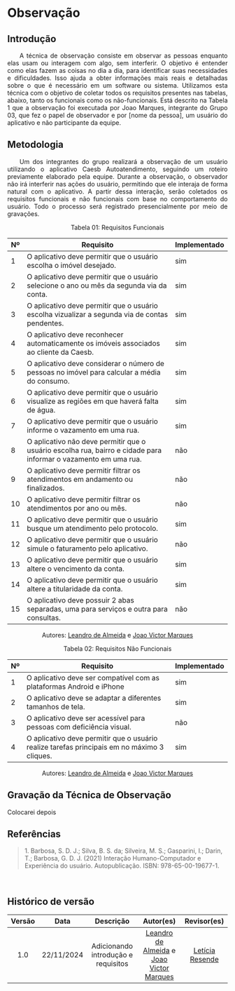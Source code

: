 # Observação

## Introdução
<p align="justify">&emsp;&emsp;A técnica de observação consiste em observar as pessoas enquanto elas usam ou interagem com algo, sem interferir. O objetivo é entender como elas fazem as coisas no dia a dia, para identificar suas necessidades e dificuldades. Isso ajuda a obter informações mais reais e detalhadas sobre o que é necessário em um software ou sistema. Utilizamos esta técnica com o objetivo de coletar todos os requisitos presentes nas tabelas, abaixo, tanto os funcionais como os não-funcionais. Está descrito na Tabela 1 que a observação foi executada por Joao Marques, integrante do Grupo 03, que fez o papel de observador e por [nome da pessoa], um usuário do aplicativo e não participante da equipe.</p>

## Metodologia
<p align="justify">&emsp;&emsp;Um dos integrantes do grupo realizará a observação de um usuário utilizando o aplicativo Caesb Autoatendimento, seguindo um roteiro previamente elaborado pela equipe. Durante a observação, o observador não irá interferir nas ações do usuário, permitindo que ele interaja de forma natural com o aplicativo. A partir dessa interação, serão coletados os requisitos funcionais e não funcionais com base no comportamento do usuário. Todo o processo será registrado presencialmente por meio de gravações.</p>

<center>
<p>Tabela 01: Requisitos Funcionais</p>
</center>

| Nº  | Requisito                                                                                      | Implementado |
|-----|-----------------------------------------------------------------------------------------------|--------------|
| 1   | O aplicativo deve permitir que o usuário escolha o imóvel desejado.                           | sim         |
| 2   | O aplicativo deve permitir que o usuário selecione o ano ou mês da segunda via da conta.             | sim         |
| 3   | O aplicativo deve permitir que o usuário escolha vizualizar a segunda via de contas pendentes. | sim       |
| 4   | O aplicativo deve reconhecer automaticamente os imóveis associados ao cliente da Caesb.       | sim         |
| 5   | O aplicativo deve considerar o número de pessoas no imóvel para calcular a média do consumo.  | sim         |
| 6   | O aplicativo deve permitir que o usuário visualize as regiões em que haverá falta de água.    | sim         |
| 7   | O aplicativo deve permitir que o usuário informe o vazamento em uma rua.                      | sim         |
| 8   | O aplicativo não deve permitir que o usuário escolha rua, bairro e cidade para informar o vazamento em uma rua. | não      |
| 9   | O aplicativo deve permitir filtrar os atendimentos em andamento ou finalizados.           | não          |
| 10  | O aplicativo deve permitir filtrar os atendimentos por ano ou mês.                        | não          |
| 11  | O aplicativo deve permitir que o usuário busque um atendimento pelo protocolo.                | sim         |
| 12  | O aplicativo deve permitir que o usuário simule o faturamento pelo aplicativo.            | não          |
| 13  | O aplicativo deve permitir que o usuário altere o vencimento da conta.                        | sim         |
| 14  | O aplicativo deve permitir que o usuário altere a titularidade da conta.                      | sim         |
| 15  | O aplicativo deve possuir 2 abas separadas, uma para serviços e outra para consultas.         | não          |

<center>
 Autores: <a href="https://github.com/leomitx10" target = "_blank">Leandro de Almeida</a> e <a href = "https://github.com/jmarquees" target = "_blank">Joao Victor Marques</a></h6>
</center>

<center>
<p>Tabela 02: Requisitos Não Funcionais</p>
</center>

| Nº  | Requisito                                                                                      | Implementado |
|-----|-----------------------------------------------------------------------------------------------|--------------|
| 1   | O aplicativo deve ser compatível com as plataformas Android e iPhone                           | sim         |
| 2   | O aplicativo deve se adaptar a diferentes tamanhos de tela.             | sim         |
| 3   | O aplicativo deve ser acessível para pessoas com deficiência visual. | não       |
| 4   | O aplicativo deve permitir que o usuário realize tarefas principais em no máximo 3 cliques. | sim       |

<center>
 Autores: <a href="https://github.com/leomitx10" target = "_blank">Leandro de Almeida</a> e <a href = "https://github.com/jmarquees" target = "_blank">Joao Victor Marques</a></h6>
</center>

## Gravação da Técnica de Observação

<p>Colocarei depois</p>

## Referências

> <p id="1">1. Barbosa, S. D. J.; Silva, B. S. da; Silveira, M. S.; Gasparini, I.; Darin, T.; Barbosa, G. D. J. (2021) Interação Humano-Computador e Experiência do usuário. Autopublicação. ISBN: 978-65-00-19677-1.</p>

<br>

## Histórico de versão

<center>

| Versão |    Data    |      Descrição       |       Autor(es)       |     Revisor(es)     |
| :-----: | :--------: | :------------------: | :-------------------: | :-----------------: |
|  1.0   | 22/11/2024 | Adicionando introdução e requisitos | [Leandro de Almeida](https://github.com/leomitx10) e [Joao Victor Marques](https://github.com/jmarquees)|[Letícia Resende](https://github.com/LeticiaResende23)  |


</center>